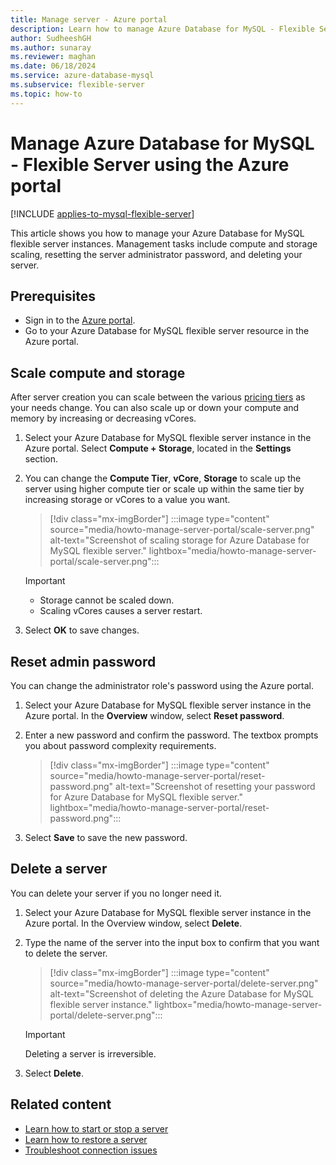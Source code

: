 ```yaml
---
title: Manage server - Azure portal
description: Learn how to manage Azure Database for MySQL - Flexible Server from the Azure portal.
author: SudheeshGH
ms.author: sunaray
ms.reviewer: maghan
ms.date: 06/18/2024
ms.service: azure-database-mysql
ms.subservice: flexible-server
ms.topic: how-to
---
```


# Manage Azure Database for MySQL - Flexible Server using the Azure portal

[!INCLUDE [applies-to-mysql-flexible-server](../includes/applies-to-mysql-flexible-server.md)]

This article shows you how to manage your Azure Database for MySQL flexible server instances. Management tasks include compute and storage scaling, resetting the server administrator password, and deleting your server.

## Prerequisites

- Sign in to the [Azure portal](https://portal.azure.com).
- Go to your Azure Database for MySQL flexible server resource in the Azure portal.

## Scale compute and storage

After server creation you can scale between the various [pricing tiers](https://azure.microsoft.com/pricing/details/mysql/) as your needs change. You can also scale up or down your compute and memory by increasing or decreasing vCores.

1. Select your Azure Database for MySQL flexible server instance in the Azure portal. Select **Compute + Storage**, located in the **Settings** section.

1. You can change the **Compute Tier**, **vCore**, **Storage** to scale up the server using higher compute tier or scale up within the same tier by increasing storage or vCores to a value you want.

   > [!div class="mx-imgBorder"]
   > :::image type="content" source="media/howto-manage-server-portal/scale-server.png" alt-text="Screenshot of scaling storage for Azure Database for MySQL flexible server." lightbox="media/howto-manage-server-portal/scale-server.png":::

   > [!IMPORTANT]  
      > - Storage cannot be scaled down.
      > - Scaling vCores causes a server restart.

1. Select **OK** to save changes.

## Reset admin password

You can change the administrator role's password using the Azure portal.

1. Select your Azure Database for MySQL flexible server instance in the Azure portal. In the **Overview** window, select **Reset password**.

1. Enter a new password and confirm the password. The textbox prompts you about password complexity requirements.

   > [!div class="mx-imgBorder"]
   > :::image type="content" source="media/howto-manage-server-portal/reset-password.png" alt-text="Screenshot of resetting your password for Azure Database for MySQL flexible server." lightbox="media/howto-manage-server-portal/reset-password.png":::

1. Select **Save** to save the new password.

## Delete a server

You can delete your server if you no longer need it.

1. Select your Azure Database for MySQL flexible server instance in the Azure portal. In the Overview window, select **Delete**.

1. Type the name of the server into the input box to confirm that you want to delete the server.

   > [!div class="mx-imgBorder"]
   > :::image type="content" source="media/howto-manage-server-portal/delete-server.png" alt-text="Screenshot of deleting the Azure Database for MySQL flexible server instance." lightbox="media/howto-manage-server-portal/delete-server.png":::

   > [!IMPORTANT]  
   > Deleting a server is irreversible.

1. Select **Delete**.

## Related content

- [Learn how to start or stop a server](how-to-stop-start-server-portal.md)
- [Learn how to restore a server](how-to-restore-server-portal.md)
- [Troubleshoot connection issues](how-to-troubleshoot-common-connection-issues.md)
